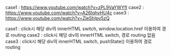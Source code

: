 case1 : https://www.youtube.com/watch?v=zPL9VaYWYfI
case2 : https://www.youtube.com/watch?v=A26IqhyHU4c
case3 : https://www.youtube.com/watch?v=ZleShIpv5zQ

case1 : click시 해당 div의 innerHTML switch, window.location.href 이용하여 경로 routing
case2 : click시 해당 div의 innerHTML switch, 경로 routing 없음
case3 : click시 해당 div의 innerHTML switch, pushState() 이용하여 경로 routing

